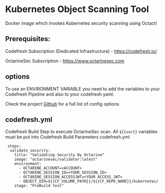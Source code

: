 # Kubernetes Object Scanning Tool
Docker image which invokes Kubernetes security scanning using Octactl 

## Prerequisites:

Codefresh Subscription (Dedicated Infrastructure) - https://codefresh.io/

OctarineSec Subscription - https://www.octarinesec.com

## options

To use an ENVIRONMENT VARIABLE you need to add the variables to your Codefresh Pipeline and also to your codefresh.yaml.

Check the project [Github](https://github.com/octarinesec/validator) for a full list of config options 

## codefresh.yml

Codefresh Build Step to execute OctarineSec scan.
All `${{var}}` variables must be put into Codefresh Build Parameters
codefresh.yml
```console
 steps:
  validate_security:
    title: "Validating Security By Octarine"
    image: "octarinesec/validator:latest"
    environment:
      - OCTARINE_ACCOUNT=<ACCOUNT>
      - OCTARINE_SESSION_ID=<YOUR_SESSION_ID> 
      - OCTARINE_SESSION_ACCESSJWT=<YOUR ACCESS_JWT>
      - OBJECT_DIR=${{CF_VOLUME_PATH}}/${{CF_REPO_NAME}}/kubernetes/
    stage: "PreBuild test"
```
